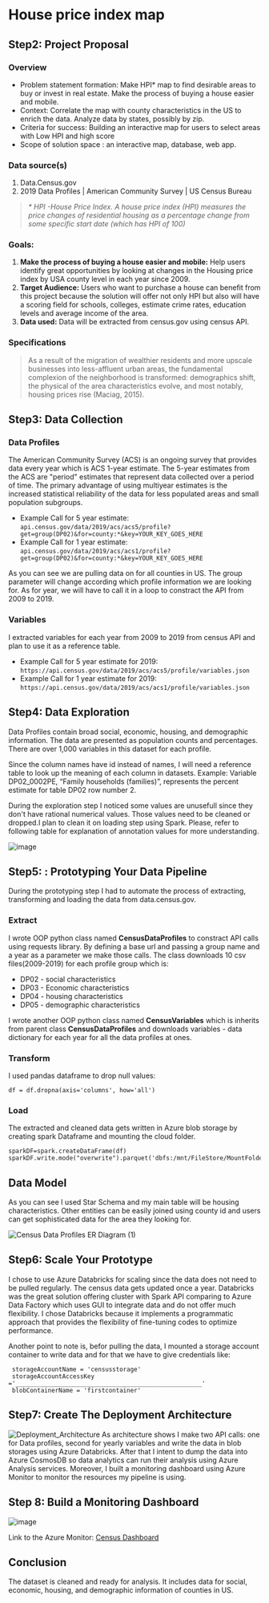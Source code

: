 # House price index map


## Step2: Project Proposal

### Overview
* Problem statement formation: Make HPI* map to find desirable areas to buy or invest in real estate. Make the process of buying a house easier and mobile.
* Context: Correlate the map with county characteristics in the US to enrich the data. Analyze data by states, possibly by zip.   
* Criteria for success: Building an interactive map for users to select areas with Low HPI and high score
* Scope of solution space : an interactive map, database, web app. 

### Data source(s)
1. Data.Census.gov 
1. 2019 Data Profiles | American Community Survey | US Census Bureau

> _* *HPI -House Price Index. A house price index (HPI) measures the price changes of residential housing as a percentage change from some specific start date (which has HPI of 100)*_

### Goals:
1. __Make the process of buying a house easier and mobile:__ Help users identify great opportunities by looking at changes in the Housing price index by USA county level in each year since 2009.
1. __Target Audience:__ Users who want to purchase a house can benefit from this project because the solution will offer not only HPI but also will have a scoring field for schools, colleges, estimate crime rates, education levels and average income of the area. 
1. __Data used:__ Data will be extracted from census.gov using census API.

### Specifications
> As a result of the migration of wealthier residents and more upscale businesses into less-affluent urban areas, the fundamental complexion of the neighborhood is transformed: demographics shift, the physical of the area characteristics evolve, and most notably, housing prices rise (Maciag, 2015).


## Step3: Data Collection

### Data Profiles
The American Community Survey (ACS) is an ongoing survey that provides data every year which is ACS 1-year estimate. 
The 5-year estimates from the ACS are "period" estimates that represent data collected over a period of time. The primary advantage of using multiyear estimates is the increased statistical reliability of the data for less populated areas and small population subgroups.

* Example Call for 5 year estimate: `api.census.gov/data/2019/acs/acs5/profile?get=group(DP02)&for=county:*&key=YOUR_KEY_GOES_HERE` 
* Example Call for 1 year estimate: `api.census.gov/data/2019/acs/acs1/profile?get=group(DP02)&for=county:*&key=YOUR_KEY_GOES_HERE`

As you can see we are pulling data on for all counties in US. The group parameter will change according which profile information we are looking for. As for year, we will have to call it in a loop to constract the API from 2009 to 2019. 

### Variables
I extracted variables for each year from 2009 to 2019 from census API and plan to use it as a reference table. 
* Example Call for 5 year estimate for 2019: `https://api.census.gov/data/2019/acs/acs5/profile/variables.json` 
* Example Call for 1 year estimate for 2019: `https://api.census.gov/data/2019/acs/acs1/profile/variables.json`

## Step4: Data Exploration

Data Profiles contain broad social, economic, housing, and demographic information. The data are presented as population counts and percentages. There are over 1,000 variables in this dataset for each profile.

Since the column names have id instead of names, I will need a reference table to look up the meaning of each column in datasets. 
Example: Variable DP02_0002PE, “Family households (families)”, represents the percent estimate for table DP02 row number 2.

During the exploration step I noticed some values are unusefull since they don't have rational numerical values. Those values need to be cleaned or dropped.I plan to clean it on loading step using Spark. Please, refer to following table for explanation of annotation values for more understanding. 

![image](https://user-images.githubusercontent.com/9127333/147526263-dd4e13f6-ad2b-44f2-921a-4c48c6d572d4.png)


## Step5: : Prototyping Your Data Pipeline
During the prototyping step I had to automate the process of extracting, transforming and loading the data from data.census.gov. 

### Extract
I wrote OOP python class named **CensusDataProfiles** to constract API calls using requests library. By defining a base url and passing a group name and a year as a parameter we make those calls. The class downloads 10 csv files(2009-2019) for each profile group which is:
* DP02 - social characteristics
* DP03 - Economic characteristics
* DP04 - housing characteristics
* DP05 - demographic characteristics

I wrote another OOP python class named **CensusVariables** which is inherits from parent class **CensusDataProfiles** and downloads variables - data dictionary for each year for all the data profiles at ones. 

### Transform 
I used pandas dataframe to drop null values: 
```
df = df.dropna(axis='columns', how='all')
```
### Load
The extracted and cleaned data gets written in Azure blob storage by creating spark Dataframe and mounting the cloud folder. 
```
sparkDF=spark.createDataFrame(df)
sparkDF.write.mode("overwrite").parquet('dbfs:/mnt/FileStore/MountFolder/census_data/{}/{}_{}_year_estimate.parquet'.format(self.group_name,year,self.estimate))
```

## Data Model 
As you can see I used Star Schema and my main table will be housing characteristics. Other entities can be easily joined using county id and users can get sophisticated data for the area they looking for. 

![Census Data Profiles ER Diagram (1)](https://user-images.githubusercontent.com/9127333/147698656-0976b7e1-ada4-4fb2-a902-b104ce58f312.png)


## Step6: Scale Your Prototype
I chose to use Azure Databricks for scaling since the data does not need to be pulled regularly. The census data gets updated once a year. Databricks was the great solution offering cluster with Spark API comparing to Azure Data Factory which uses GUI to integrate data and do not offer much flexibility. I chose Databricks because it implements a programmatic approach that provides the flexibility of fine-tuning codes to optimize performance. 

Another point to note is, befor pulling the data, I mounted a storage account container to write data and for that we have to give credentials like:
```
 storageAccountName = 'censusstorage'
 storageAccountAccessKey ='____________________________________________________'
 blobContainerName = 'firstcontainer'
```
## Step7: Create The Deployment Architecture
![Deployment_Architecture](https://user-images.githubusercontent.com/9127333/147524495-e3b60ce2-c6af-40f4-9149-2a75372c664e.jpeg)
As architecture shows I make two API calls: one for Data profiles, second for yearly variables and write the data in blob storages using Azure Databricks. 
After that I intent to dump the data into Azure CosmosDB so data analytics can run their analysis using Azure Analysis services. Moreover, I built a monitoring dashboard using Azure Monitor to monitor the resources my pipeline is using.

## Step 8: Build a Monitoring Dashboard
![image](https://user-images.githubusercontent.com/9127333/147698040-0a4e9963-c6e0-429b-83b5-1432175d826b.png)

Link to the Azure Monitor: [Census Dashboard]( https://portal.azure.com/#@perizatmenardgmail.onmicrosoft.com/dashboard/arm/subscriptions/818dc134-6e7c-41a1-91e1-7bd398371a23/resourceGroups/dashboards/providers/Microsoft.Portal/dashboards/288897f7-5fb4-47d6-a662-2c4281604c73 )

## Conclusion 
The dataset is cleaned and ready for analysis. It includes data for social, economic, housing, and demographic information of counties in US.


